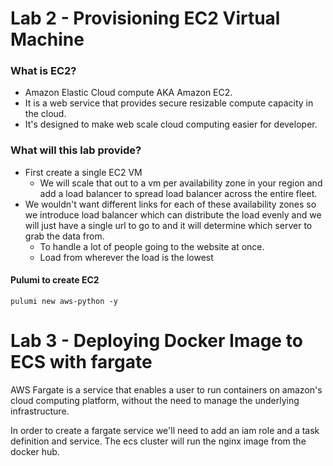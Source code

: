 # Lab 2 - Provisioning EC2 Virtual Machine

### What is EC2?
- Amazon Elastic Cloud compute AKA Amazon EC2.
- It is a web service that provides secure resizable compute capacity in the cloud.
- It's designed to make web scale cloud computing easier for developer.


### What will this lab provide?
- First create a single EC2 VM
    - We will scale that out to a vm per availability zone in your region and add a load balancer to spread load balancer across the entire fleet.
- We wouldn't want different links for each of these availability zones so we introduce load balancer which can distribute the load evenly and we will just have a single url to go to and it will determine which server to grab the data from.
    - To handle a lot of people going to the website at once.
    - Load from wherever the load is the lowest


#### Pulumi to create EC2
`pulumi new aws-python -y`



# Lab 3 - Deploying Docker Image to ECS with fargate

AWS Fargate is a service that enables a user to run containers on amazon's cloud computing platform, without the need to manage the underlying infrastructure.

In order to create a fargate service we'll need to add an iam role and a task definition and service. 
The ecs cluster will run the nginx image from the docker hub.